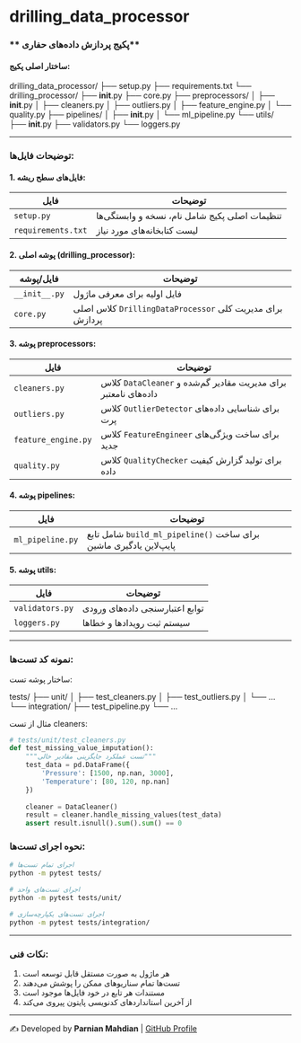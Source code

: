 # drilling_data_processor
### ** پکیج پردازش داده‌های حفاری**

#### **ساختار اصلی پکیج**:

drilling_data_processor/
├── setup.py
├── requirements.txt
└── drilling_processor/
    ├── __init__.py
    ├── core.py
    ├── preprocessors/
    │   ├── __init__.py
    │   ├── cleaners.py
    │   ├── outliers.py
    │   ├── feature_engine.py
    │   └── quality.py
    ├── pipelines/
    │   ├── __init__.py
    │   └── ml_pipeline.py
    └── utils/
        ├── __init__.py
        ├── validators.py
        └── loggers.py


---

### **توضیحات فایل‌ها**:

#### **1. فایل‌های سطح ریشه**:
| فایل | توضیحات |
|------|---------|
| `setup.py` | تنظیمات اصلی پکیج شامل نام، نسخه و وابستگی‌ها |
| `requirements.txt` | لیست کتابخانه‌های مورد نیاز |

#### **2. پوشه اصلی (drilling_processor)**:
| فایل/پوشه | توضیحات |
|-----------|---------|
| `__init__.py` | فایل اولیه برای معرفی ماژول |
| `core.py` | کلاس اصلی `DrillingDataProcessor` برای مدیریت کلی پردازش |

#### **3. پوشه preprocessors**:
| فایل | توضیحات |
|------|---------|
| `cleaners.py` | کلاس `DataCleaner` برای مدیریت مقادیر گم‌شده و داده‌های نامعتبر |
| `outliers.py` | کلاس `OutlierDetector` برای شناسایی داده‌های پرت |
| `feature_engine.py` | کلاس `FeatureEngineer` برای ساخت ویژگی‌های جدید |
| `quality.py` | کلاس `QualityChecker` برای تولید گزارش کیفیت داده |

#### **4. پوشه pipelines**:
| فایل | توضیحات |
|------|---------|
| `ml_pipeline.py` | شامل تابع `build_ml_pipeline()` برای ساخت پایپ‌لاین یادگیری ماشین |

#### **5. پوشه utils**:
| فایل | توضیحات |
|------|---------|
| `validators.py` | توابع اعتبارسنجی داده‌های ورودی |
| `loggers.py` | سیستم ثبت رویدادها و خطاها |

---

### **نمونه کد تست‌ها**:
ساختار پوشه تست:

tests/
├── unit/
│   ├── test_cleaners.py
│   ├── test_outliers.py
│   └── ...
└── integration/
    ├── test_pipeline.py
    └── ...




مثال از تست cleaners:

```python
# tests/unit/test_cleaners.py
def test_missing_value_imputation():
    """تست عملکرد جایگزینی مقادیر خالی"""
    test_data = pd.DataFrame({
        'Pressure': [1500, np.nan, 3000],
        'Temperature': [80, 120, np.nan]
    })
    
    cleaner = DataCleaner()
    result = cleaner.handle_missing_values(test_data)
    assert result.isnull().sum().sum() == 0
```




### **نحوه اجرای تست‌ها**:
```bash
# اجرای تمام تست‌ها
python -m pytest tests/

# اجرای تست‌های واحد
python -m pytest tests/unit/

# اجرای تست‌های یکپارچه‌سازی
python -m pytest tests/integration/
```

---


### **نکات فنی**:
1. هر ماژول به صورت مستقل قابل توسعه است
2. تست‌ها تمام سناریوهای ممکن را پوشش می‌دهند
3. مستندات هر تابع در خود فایل‌ها موجود است
4. از آخرین استانداردهای کدنویسی پایتون پیروی می‌کند


---
✍️ Developed by **Parnian Mahdian** | [GitHub Profile](https://github.com/Pmahdian)
